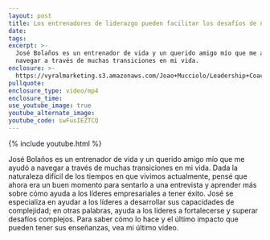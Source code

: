 ```yaml
---
layout: post
title: Los entrenadores de liderazgo pueden facilitar los desafíos de navegación
date:
tags:
excerpt: >-
  José Bolaños es un entrenador de vida y un querido amigo mío que me ayudó a
  navegar a través de muchas transiciones en mi vida.
enclosure: >-
  https://vyralmarketing.s3.amazonaws.com/Joao+Mucciolo/Leadership+Coaches+Can+Make+Navigating+Challenges+Easier.mp4
pullquote:
enclosure_type: video/mp4
enclosure_time:
use_youtube_image: true
youtube_alternate_image:
youtube_code: swFusIEZTCQ
---
```


{% include youtube.html %}

Jos&eacute; Bola&ntilde;os es un entrenador de vida y un querido amigo m&iacute;o que me ayud&oacute; a navegar a trav&eacute;s de muchas transiciones en mi vida. Dada la naturaleza dif&iacute;cil de los tiempos en que vivimos actualmente, pens&eacute; que ahora era un buen momento para sentarlo a una entrevista y aprender m&aacute;s sobre c&oacute;mo ayuda a los l&iacute;deres empresariales a tener &eacute;xito. Jos&eacute; se especializa en ayudar a los l&iacute;deres a desarrollar sus capacidades de complejidad; en otras palabras, ayuda a los l&iacute;deres a fortalecerse y superar desaf&iacute;os complejos. Para saber c&oacute;mo lo hace y el &uacute;ltimo impacto que pueden tener sus ense&ntilde;anzas, vea mi &uacute;ltimo video.